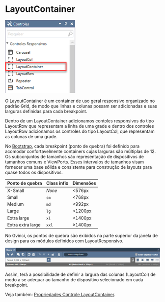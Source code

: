 # LayoutContainer

![](../../../../../../.gitbook/assets/image%20%28145%29.png)

O LayoutContainer é um container de uso geral responsivo organizado no padrão Grid, de modo que linhas e colunas possam ser adicionadas e suas larguras definidas para cada breakpoint.

Dentro de um LayoutContainer adicionamos contoles responsivos do tipo LayoutRow que representam a linha de uma grade e dentro dos controles LayoutRow adicionamos os controles do tipo LayoutCol, que representam as colunas de uma grade.

No [Bootstrap](https://getbootstrap.com/), cada breakpoint \(ponto de quebra\) foi definido para acomodar confortavelmente containers cujas larguras são múltiplas de 12. Os subconjuntos de tamanhos são representação de dispositivos de tamanhos comuns e ViewPorts. Esses intervalos de tamanhos visam fornecer uma base sólida e consistente para construção de layouts para quase todos os dispositivos.



| Ponto de quebra | Class infix | Dimensões |
| :--- | :--- | :--- |
| X-Small | _None_ | &lt;576px |
| Small | `sm` | &lt;768px |
| Medium | `md` | &lt;992px |
| Large | `lg` | &lt;1200px |
| Extra large | `xl` | &lt;1400px |
| Extra extra large | `xxl` | ≥1400px |

No Gvinci, os pontos de quebra são exibidos na parte superior da janela de design para os módulos definidos com LayoutResponsivo.

![](../../../../../../.gitbook/assets/image%20%2890%29.png)

Assim, terá a possibilidade de definir a largura das colunas \(LayoutCol\) de modo a se adequar ao tamanho de dispositivo selecionado em cada breakpoint.

Veja também: [Propriedades Controle LayoutContainer](prop-layoutcontainer.md).

